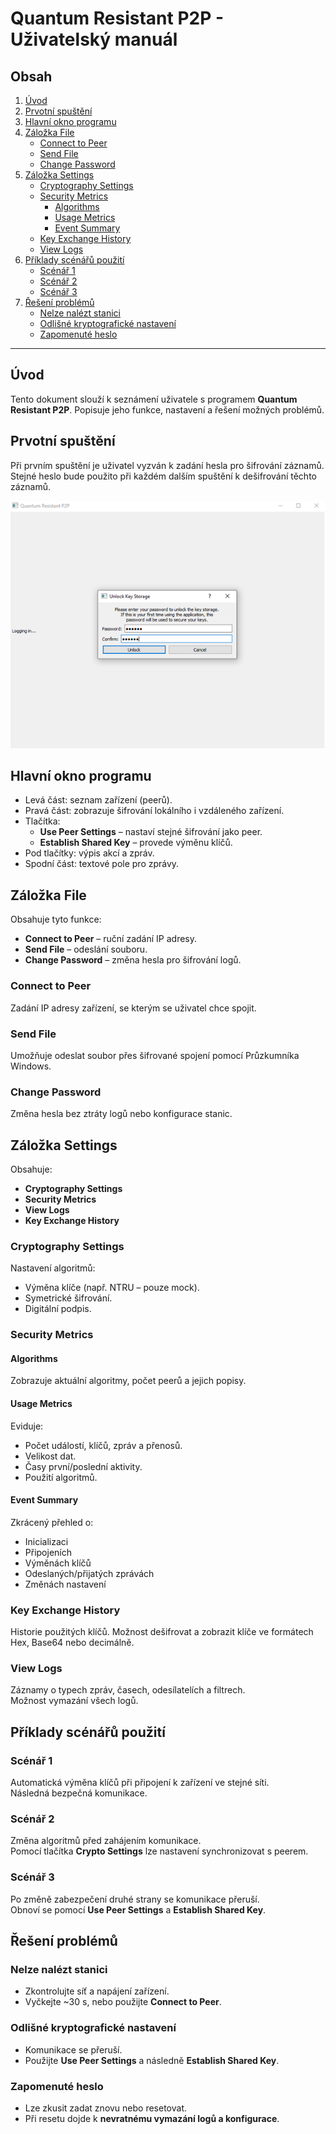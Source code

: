 # Quantum Resistant P2P - Uživatelský manuál

## Obsah

1. [Úvod](#úvod)  
2. [Prvotní spuštění](#prvotní-spuštění)  
3. [Hlavní okno programu](#hlavní-okno-programu)  
4. [Záložka File](#záložka-file)  
   - [Connect to Peer](#connect-to-peer)  
   - [Send File](#send-file)  
   - [Change Password](#change-password)  
5. [Záložka Settings](#záložka-settings)  
   - [Cryptography Settings](#cryptography-settings)  
   - [Security Metrics](#security-metrics)  
     - [Algorithms](#algorithms)  
     - [Usage Metrics](#usage-metrics)  
     - [Event Summary](#event-summary)  
   - [Key Exchange History](#key-exchange-history)  
   - [View Logs](#view-logs)  
6. [Příklady scénářů použití](#příklady-scénářů-použití)  
   - [Scénář 1](#scénář-1)  
   - [Scénář 2](#scénář-2)  
   - [Scénář 3](#scénář-3)  
7. [Řešení problémů](#řešení-problémů)  
   - [Nelze nalézt stanici](#nelze-nalézt-stanici)  
   - [Odlišné kryptografické nastavení](#odlišné-kryptografické-nastavení)  
   - [Zapomenuté heslo](#zapomenuté-heslo)  

---

## Úvod

Tento dokument slouží k seznámení uživatele s programem **Quantum Resistant P2P**. Popisuje jeho funkce, nastavení a řešení možných problémů.

## Prvotní spuštění

Při prvním spuštění je uživatel vyzván k zadání hesla pro šifrování záznamů. Stejné heslo bude použito při každém dalším spuštění k dešifrování těchto záznamů.

![Prvotní Spuštění](WorkflowScreens/Unlock.png)
## Hlavní okno programu

- Levá část: seznam zařízení (peerů).
- Pravá část: zobrazuje šifrování lokálního i vzdáleného zařízení.
- Tlačítka:
  - **Use Peer Settings** – nastaví stejné šifrování jako peer.
  - **Establish Shared Key** – provede výměnu klíčů.
- Pod tlačítky: výpis akcí a zpráv.
- Spodní část: textové pole pro zprávy.

## Záložka File

Obsahuje tyto funkce:
- **Connect to Peer** – ruční zadání IP adresy.
- **Send File** – odeslání souboru.
- **Change Password** – změna hesla pro šifrování logů.

### Connect to Peer

Zadání IP adresy zařízení, se kterým se uživatel chce spojit.

### Send File

Umožňuje odeslat soubor přes šifrované spojení pomocí Průzkumníka Windows.

### Change Password

Změna hesla bez ztráty logů nebo konfigurace stanic.

## Záložka Settings

Obsahuje:
- **Cryptography Settings**
- **Security Metrics**
- **View Logs**
- **Key Exchange History**

### Cryptography Settings

Nastavení algoritmů:
- Výměna klíče (např. NTRU – pouze mock).
- Symetrické šifrování.
- Digitální podpis.

### Security Metrics

#### Algorithms

Zobrazuje aktuální algoritmy, počet peerů a jejich popisy.

#### Usage Metrics

Eviduje:
- Počet událostí, klíčů, zpráv a přenosů.
- Velikost dat.
- Časy první/poslední aktivity.
- Použití algoritmů.

#### Event Summary

Zkrácený přehled o:
- Inicializaci
- Připojeních
- Výměnách klíčů
- Odeslaných/přijatých zprávách
- Změnách nastavení

### Key Exchange History

Historie použitých klíčů. Možnost dešifrovat a zobrazit klíče ve formátech Hex, Base64 nebo decimálně.

### View Logs

Záznamy o typech zpráv, časech, odesílatelích a filtrech.  
Možnost vymazání všech logů.

## Příklady scénářů použití

### Scénář 1

Automatická výměna klíčů při připojení k zařízení ve stejné síti.  
Následná bezpečná komunikace.

### Scénář 2

Změna algoritmů před zahájením komunikace.  
Pomocí tlačítka **Crypto Settings** lze nastavení synchronizovat s peerem.

### Scénář 3

Po změně zabezpečení druhé strany se komunikace přeruší.  
Obnoví se pomocí **Use Peer Settings** a **Establish Shared Key**.

## Řešení problémů

### Nelze nalézt stanici

- Zkontrolujte síť a napájení zařízení.
- Vyčkejte ~30 s, nebo použijte **Connect to Peer**.

### Odlišné kryptografické nastavení

- Komunikace se přeruší.
- Použijte **Use Peer Settings** a následně **Establish Shared Key**.

### Zapomenuté heslo

- Lze zkusit zadat znovu nebo resetovat.
- Při resetu dojde k **nevratnému vymazání logů a konfigurace**.
